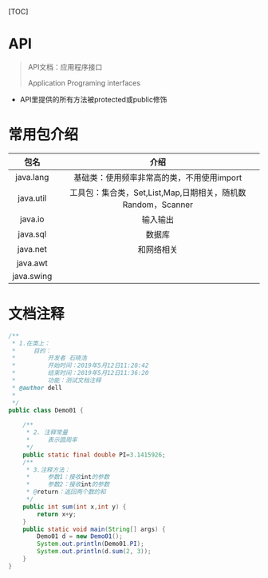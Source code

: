 [TOC]

# API

> API文档：应用程序接口
>
> Application Programing interfaces

- API里提供的所有方法被protected或public修饰



# 常用包介绍

|    包名    |                             介绍                             |
| :--------: | :----------------------------------------------------------: |
| java.lang  |          基础类：使用频率非常高的类，不用使用import          |
| java.util  | 工具包：集合类，Set,List,Map,日期相关，随机数Random，Scanner |
|  java.io   |                           输入输出                           |
|  java.sql  |                            数据库                            |
|  java.net  |                          和网络相关                          |
|  java.awt  |                                                              |
| java.swing |                                                              |



# 文档注释

```java
/**
 * 1.在类上：
 *     目的：
 *         开发者 石晓浩
 *         开始时间：2019年5月12日11:28:42
 *         结束时间：2019年5月12日11:36:20
 *         功能：测试文档注释
 * @author dell
 *
 */
public class Demo01 {
 
	/**
	 * 2. 注释常量
	 *     表示圆周率
	 */
	public static final double PI=3.1415926;
	/**
	 * 3.注释方法：
	 *     参数1：接收int的参数
	 *     参数2：接收int的参数
	 * @return：返回两个数的和
	 */
	public int sum(int x,int y) {
		return x+y;
	}
	public static void main(String[] args) {
		Demo01 d = new Demo01();
		System.out.println(Demo01.PI);
		System.out.println(d.sum(2, 3));
	}
}

```

